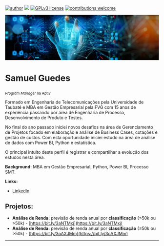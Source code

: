 [![author](https://img.shields.io/badge/author-samuelguedes-red.svg)](https://www.linkedin.com/in/samueluguedes/) [![](https://img.shields.io/badge/python-3.7+-blue.svg)](https://www.python.org/downloads/release/python-365/) [![GPLv3 license](https://img.shields.io/badge/License-GPLv3-blue.svg)](http://perso.crans.org/besson/LICENSE.html) [![contributions welcome](https://img.shields.io/badge/contributions-welcome-brightgreen.svg?style=flat)](https://github.com/samuel-guedes)


<p align="center">
  <img src="banner-4.jpeg" >
</p>

# Samuel Guedes
<sub>*Program Manager* na Aptiv</sub>

Formado em Engenharia de Telecomunicações pela Universidade de Taubaté e MBA em Gestão Empresarial pela FVG com 15 anos de experiência passando por área de Engenharia de Processo, Desenvolvimento de Produto e Testes.

No final do ano passado iniciei novos desafios na área de Gerenciamento de Projetos focado em elaboração e análise de Business Cases, cotações e gestão de custos. Com esta oportunidade iniciei estudo na área de análise de dados com Power BI, Python e estatística.

O principal intuito deste perfil é registrar e compartilhar a evolução dos estudos nesta área.


**Background:** MBA em Gestão Empresarial, Python, Power BI, Processo SMT.

**Links:**
* [LinkedIn](https://www.linkedin.com/in/samueluguedes)


## Projetos:

* **Análise de Renda:** previsão de renda anual por **classificação** (≤50k ou >50k) - [https://bit.ly/3aNTMxj](https://bit.ly/3aNTMxj)
* **Análise de Renda:** previsão de renda anual por **classificação** (≤50k ou >50k) - [https://bit.ly/3oAXJMm](https://bit.ly/3oAXJMm)

---




